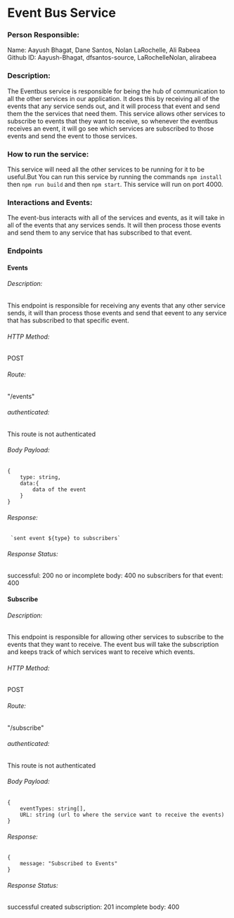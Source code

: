 # Event Bus Service 

### Person Responsible:

Name: Aayush Bhagat, Dane Santos, Nolan LaRochelle, Ali Rabeea     
Github ID: Aayush-Bhagat, dfsantos-source, LaRochelleNolan, alirabeea

### Description: 

The Eventbus service is responsible for being the hub of communication to all the other services in our application. It does this by receiving all of the events that any service sends out, and it will process that event and send them the the services that need them. This service allows other services to subscribe to events that they want to receive, so whenever the eventbus receives an event, it will go see which services are subscribed to those events and send the event to those services.

### How to run the service:

This service will need all the other services to be running for it to be useful.But You can run this service by running the commands ```npm install``` then ```npm run build``` and then ```npm start```. This service will run on port 4000. 

### Interactions and Events: 

The event-bus interacts with all of the services and events, as it will take in all of the events that any services sends. It will then process those events and send them to any service that has subscribed to that event.

### Endpoints

#### Events
###### Description: 
This endpoint is responsible for receiving any events that any other service sends, it will than process those events and send that eevent to any service that has subscribed to that specific event. 
###### HTTP Method: 
POST
###### Route:
"/events"
###### authenticated:
This route is not authenticated
###### Body Payload:
```JS
{
    type: string,
    data:{
        data of the event
    }
}
```
###### Response:
```JS
 `sent event ${type} to subscribers`
```
###### Response Status:
successful: 200
no or incomplete body: 400
no subscribers for that event: 400

#### Subscribe
###### Description: 
This endpoint is responsible for allowing other services to subscribe to the events that they want to receive. The event bus will take the subscription and keeps track of which services want to receive which events.
###### HTTP Method: 
POST
###### Route:
"/subscribe"
###### authenticated:
This route is not authenticated
###### Body Payload:
```JS
{
    eventTypes: string[],
    URL: string (url to where the service want to receive the events)
}
```
###### Response:
```JS
{
    message: "Subscribed to Events"
}
```
###### Response Status:
successful created subscription: 201
incomplete body: 400
